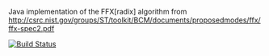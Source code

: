 Java implementation of the FFX[radix] algorithm from http://csrc.nist.gov/groups/ST/toolkit/BCM/documents/proposedmodes/ffx/ffx-spec2.pdf

[![Build Status](https://travis-ci.org/michaeltandy/java-ffx-format-preserving-encryption.svg?branch=master)](https://travis-ci.org/michaeltandy/java-ffx-format-preserving-encryption)
